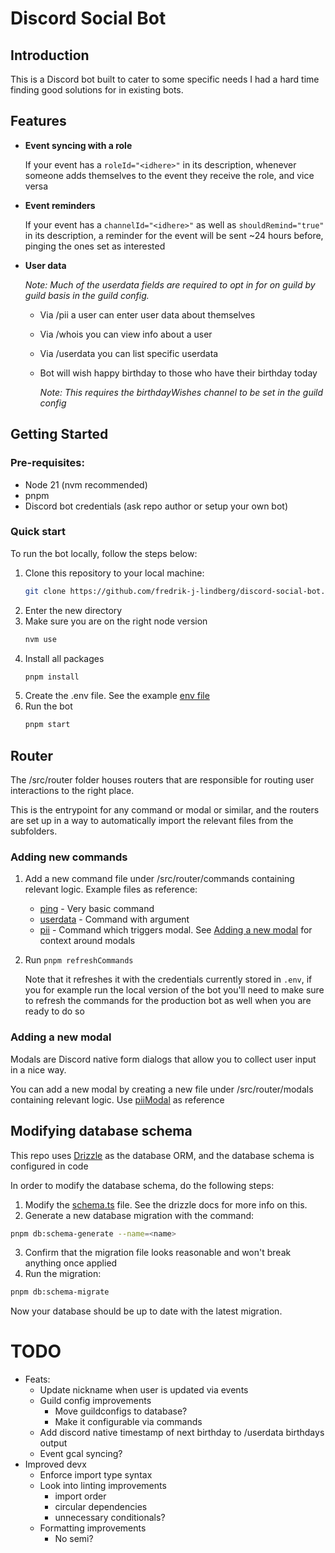 # Discord Social Bot

## Introduction

This is a Discord bot built to cater to some specific needs I had a hard time finding good solutions for in existing bots.

## Features

- **Event syncing with a role**

  If your event has a `roleId="<idhere>"` in its description, whenever someone adds themselves to the event they receive the role, and vice versa

- **Event reminders**

  If your event has a `channelId="<idhere>"` as well as `shouldRemind="true"` in its description, a reminder for the event will be sent ~24 hours before, pinging the ones set as interested

- **User data**

  _Note: Much of the userdata fields are required to opt in for on guild by guild basis in the guild config._

  - Via /pii a user can enter user data about themselves
  - Via /whois you can view info about a user
  - Via /userdata you can list specific userdata

  - Bot will wish happy birthday to those who have their birthday today

    _Note: This requires the birthdayWishes channel to be set in the guild config_

## Getting Started

### Pre-requisites:

- Node 21 (nvm recommended)
- pnpm
- Discord bot credentials (ask repo author or setup your own bot)

### Quick start

To run the bot locally, follow the steps below:

1. Clone this repository to your local machine:
   ```bash
   git clone https://github.com/fredrik-j-lindberg/discord-social-bot.git
   ```
2. Enter the new directory
3. Make sure you are on the right node version
   ```bash
   nvm use
   ```
4. Install all packages
   ```bash
   pnpm install
   ```
5. Create the .env file. See the example [env file](./.env.example)
6. Run the bot
   ```bash
   pnpm start
   ```

## Router

The /src/router folder houses routers that are responsible for routing user interactions to the right place.

This is the entrypoint for any command or modal or similar, and the routers are set up in a way to automatically import the relevant files from the subfolders.

### Adding new commands

1. Add a new command file under /src/router/commands containing relevant logic. Example files as reference:

   - [ping](./src/router/commands/ping.ts) - Very basic command
   - [userdata](./src/router/commands/userdata.ts) - Command with argument
   - [pii](./src/router/commands/pii.ts) - Command which triggers modal. See [Adding a new modal](#adding-a-new-modal) for context around modals

2. Run `pnpm refreshCommands`

   Note that it refreshes it with the credentials currently stored in `.env`, if you for example run the local version of the bot you'll need to make sure to refresh the commands for the production bot as well when you are ready to do so

### Adding a new modal

Modals are Discord native form dialogs that allow you to collect user input in a nice way.

You can add a new modal by creating a new file under /src/router/modals containing relevant logic. Use [piiModal](./src/router/modals/piiModal.ts) as reference

## Modifying database schema

This repo uses [Drizzle](https://orm.drizzle.team/) as the database ORM, and the database schema is configured in code

In order to modify the database schema, do the following steps:

1. Modify the [schema.ts](./src/lib/database/schema.ts) file. See the drizzle docs for more info on this.
2. Generate a new database migration with the command:

```bash
pnpm db:schema-generate --name=<name>
```

3. Confirm that the migration file looks reasonable and won't break anything once applied
4. Run the migration:

```bash
pnpm db:schema-migrate
```

Now your database should be up to date with the latest migration.

# TODO

- Feats:
  - Update nickname when user is updated via events
  - Guild config improvements
    - Move guildconfigs to database?
    - Make it configurable via commands
  - Add discord native timestamp of next birthday to /userdata birthdays output
  - Event gcal syncing?
- Improved devx
  - Enforce import type syntax
  - Look into linting improvements
    - import order
    - circular dependencies
    - unnecessary conditionals?
  - Formatting improvements
    - No semi?
